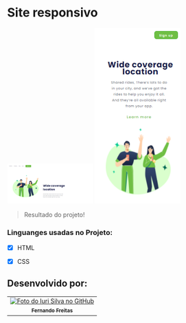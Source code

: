 # Site responsivo
 


<img src="./assets/site.png" width="200px"  alt="imagem site">
<img src="./assets/responsivo.png" width="200px" alt="imagem responsiva">

> Resultado do projeto!

### Linguanges usadas no Projeto:

- [x] HTML
- [x] CSS





## Desenvolvido por:



<table>
  <tr>
    <td align="center">
      <a href="#">
        <img src="https://avatars.githubusercontent.com/u/101847876?s=400&u=dcfec5a2fe201fc639faa0390595dd4ef6cf634b&v=4" width="150px;" alt="Foto do Iuri Silva no GitHub"/><br>
        <sub>
          <b>Fernando Freitas</b>
        </sub>
      </a>
    </td>
   </tr>
</table>
